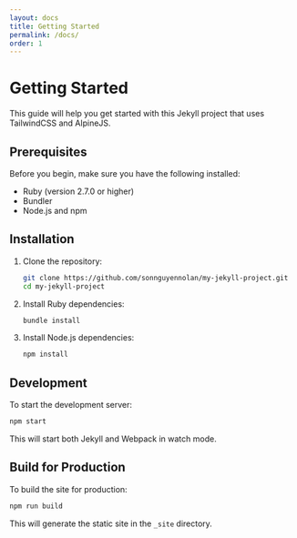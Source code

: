 ```yaml
---
layout: docs
title: Getting Started
permalink: /docs/
order: 1
---
```


# Getting Started

This guide will help you get started with this Jekyll project that uses TailwindCSS and AlpineJS.

## Prerequisites

Before you begin, make sure you have the following installed:

- Ruby (version 2.7.0 or higher)
- Bundler
- Node.js and npm

## Installation

1. Clone the repository:
   ```bash
   git clone https://github.com/sonnguyennolan/my-jekyll-project.git
   cd my-jekyll-project
   ```

2. Install Ruby dependencies:
   ```bash
   bundle install
   ```

3. Install Node.js dependencies:
   ```bash
   npm install
   ```

## Development

To start the development server:

```bash
npm start
```

This will start both Jekyll and Webpack in watch mode.

## Build for Production

To build the site for production:

```bash
npm run build
```

This will generate the static site in the `_site` directory.
